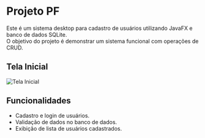 # Projeto PF

Este é um sistema desktop para cadastro de usuários utilizando JavaFX e banco de dados SQLite.  
O objetivo do projeto é demonstrar um sistema funcional com operações de CRUD.

## Tela Inicial
![Tela Inicial](pf/src/main/resources/web/css/imagem/bg.png)

## Funcionalidades
- Cadastro e login de usuários.
- Validação de dados no banco de dados.
- Exibição de lista de usuários cadastrados.

